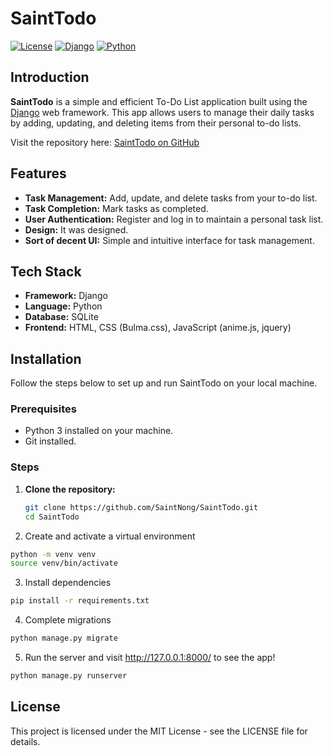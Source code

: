 # SaintTodo

[![License](https://img.shields.io/badge/license-MIT-blue.svg)](https://opensource.org/licenses/MIT)
[![Django](https://img.shields.io/badge/Django-4.0+-brightgreen.svg)](https://www.djangoproject.com/)
[![Python](https://img.shields.io/badge/Python-3.9+-yellow.svg)](https://www.python.org/)

## Introduction

**SaintTodo** is a simple and efficient To-Do List application built using the [Django](https://www.djangoproject.com/) web framework. This app allows users to manage their daily tasks by adding, updating, and deleting items from their personal to-do lists.

Visit the repository here: [SaintTodo on GitHub](https://github.com/SaintNong/SaintTodo)

## Features

- **Task Management:** Add, update, and delete tasks from your to-do list.
- **Task Completion:** Mark tasks as completed.
- **User Authentication:** Register and log in to maintain a personal task list.
- **Design:** It was designed.
- **Sort of decent UI:** Simple and intuitive interface for task management.

## Tech Stack

- **Framework:** Django
- **Language:** Python
- **Database:** SQLite
- **Frontend:** HTML, CSS (Bulma.css), JavaScript (anime.js, jquery)

## Installation

Follow the steps below to set up and run SaintTodo on your local machine.

### Prerequisites

- Python 3 installed on your machine.
- Git installed.

### Steps

1. **Clone the repository:**

   ```bash
   git clone https://github.com/SaintNong/SaintTodo.git
   cd SaintTodo
   ```
2. Create and activate a virtual environment
```bash
python -m venv venv
source venv/bin/activate
```
3. Install dependencies
```bash
pip install -r requirements.txt
```
4. Complete migrations
```bash
python manage.py migrate
```

5. Run the server and visit http://127.0.0.1:8000/ to see the app!
```bash
python manage.py runserver
```
## License

This project is licensed under the MIT License - see the LICENSE file for details.

